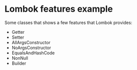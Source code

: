 # Lombok features example

Some classes that shows a few features that Lombok provides:

- Getter 
- Setter
- AllArgsConstructor
- NoArgsConstructor
- EqualsAndHashCode
- NonNull
- Builder